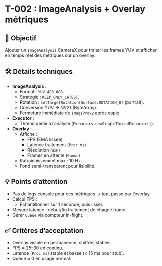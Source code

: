 # T-002 : ImageAnalysis + Overlay métriques

## 🎯 Objectif
Ajouter un `ImageAnalysis` CameraX pour traiter les frames YUV et afficher en temps réel des métriques sur un overlay.

## 🛠 Détails techniques
- **ImageAnalysis** :
  - Format : `YUV_420_888`.
  - Stratégie : `KEEP_ONLY_LATEST`.
  - Rotation : `setTargetRotation(Surface.ROTATION_0)` (portrait).
  - Conversion YUV → NV21 (ByteArray).
  - Fermeture immédiate de `ImageProxy` après copie.
- **Executor** :
  - Thread dédié à l’analyse (`Executors.newSingleThreadExecutor()`).
- **Overlay** :
  - Affiche :
    - FPS (EMA lissée)
    - Latence traitement (`Proc ms`)
    - Résolution (`WxH`)
    - Frames en attente (`Queue`)
  - Rafraîchissement max : 10 Hz.
  - Fond semi-transparent pour lisibilité.

## 💡 Points d’attention
- Pas de logs console pour ces métriques → tout passe par l’overlay.
- Calcul FPS :
  - Échantillonner sur 1 seconde, puis lisser.
- Mesure latence : début/fin traitement de chaque frame.
- Gérer `Queue` via compteur in-flight.

## ✅ Critères d’acceptation
- Overlay visible en permanence, chiffres stables.
- FPS ≈ 25–30 en continu.
- Latence (`Proc ms`) stable et basse (< 15 ms pour stub).
- Queue ≈ 0 en usage normal.